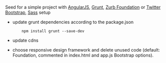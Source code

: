 Seed for a simple project with [AngularJS](https://angularjs.org/), [Grunt](http://gruntjs.com/getting-started), [Zurb Foundation](http://foundation.zurb.com/) or [Twitter Bootstrap](http://getbootstrap.com/), [Sass](http://sass-lang.com/) setup

- update grunt dependencies according to the package.json

          npm install grunt --save-dev
      
- update cdns

- choose responsive design framework and delete unused code (default: Foundation, commented in index.html and app.js Bootstrap options).